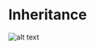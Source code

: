 # Inheritance
![alt text](https://scontent.fbkk14-1.fna.fbcdn.net/v/t34.0-12/28383149_1587543517980502_1315428794_n.png?oh=5b58fded8d437d3dd7f0e9aeec3d605c&oe=5A94AC0C)
